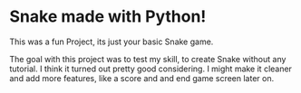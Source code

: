 # Snake made with Python!

This was a fun Project, its just your basic Snake game.

The goal with this project was to test my skill, to create Snake without any tutorial.
I think it turned out pretty good considering. I might make it cleaner and add more features, like a score
and and end game screen later on. 
